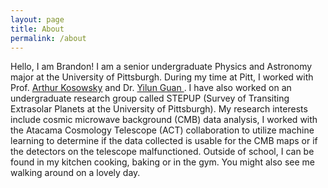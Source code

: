 ```yaml
---
layout: page
title: About
permalink: /about
---
```


Hello, I am Brandon! I am a senior undergraduate Physics and Astronomy major at the University of Pittsburgh. During my time at Pitt, I worked with Prof. <a href =" https://www.physicsandastronomy.pitt.edu/people/arthur-kosowsky "> Arthur Kosowsky</a> and Dr. <a href = https://guanyilun.github.io/> Yilun Guan </a>. I have also worked on an undergraduate research group called STEPUP (Survey of Transiting Extrasolar Planets at the University of Pittsburgh). My research interests include cosmic microwave background (CMB) data analysis, I worked with the Atacama Cosmology Telescope (ACT) collaboration to utilize machine learning to determine if the data collected is usable for the CMB maps or if the detectors on the telescope malfunctioned. Outside of school, I can be found in my kitchen cooking, baking or in the gym. You might also see me walking around on a lovely day. 
